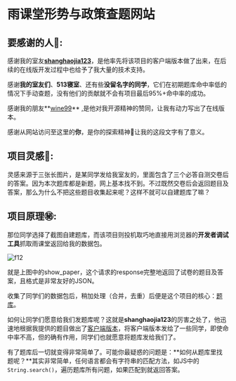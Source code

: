 # 雨课堂形势与政策查题网站

## 要感谢的人:sparkling_heart::

感谢我的室友[**shanghaojia123**](https://github.com/shanghaojia-1)，是他率先将该项目的客户端版本做了出来，在后续的在线版开发过程中也给予了我大量的技术支持。

感谢**我的室友们**、**513寝室**、还有些**没留名字的同学**，它们在初期题库命中率低的情况下手动查题，没有他们的贡献就不会有项目最后95%+命中率的成功。

感谢我的朋友**[wine99](https://github.com/wine99)** ,是他对我开源精神的赞同，让我有动力写出了在线版本。

感谢从网站访问至这里的**你**，是你的探索精神:bouquet:让我的这段文字有了意义。

## 项目灵感:star2::

灵感来源于三张长图片，是某同学发给我室友的，里面包含了三个必答自测交卷后的答案。因为本次题库都是新题，网上基本找不到。不过既然交卷后会返回题目及答案，那么为什么不把这些题目收集起来呢？这样不就可以自建题库了嘛？

## 项目原理:secret::

那位同学选择了截图自建题库，而该项目则投机取巧地直接用浏览器的**开发者调试工具**抓取雨课堂返回给我的数据包。

![f12](..\Situation-and-Policies\img\f12.png)

就是上图中的show_paper，这个请求的response完整地返回了试卷的题目及答案，且格式是非常友好的JSON。

收集了同学们的数据包后，稍加处理（合并，去重）后便是这个项目的核心：[题库](https://github.com/Blackmegg1/Situation-and-Policies/blob/main/end/answer.json)。

如何让同学们愿意给我们发题库呢？这就是**shanghaojia123**的厉害之处了，他迅速地根据我提供的题目做出了[客户端版本](./client)，将客户端版本发给了一些同学，即使命中率不高，但的确有作用，同学们也就愿意将题库发给我们了。

有了题库后一切就变得非常简单了。可能你最疑惑的问题是：**如何从题库里找题呢？**其实非常简单，任何语言都会有字符串的匹配方法，如JS中的`String.search()`，遍历题库所有问题，如果匹配到就返回答案。

